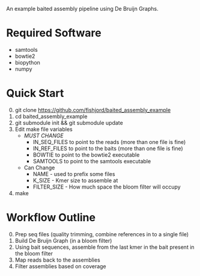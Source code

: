 An example baited assembly pipeline using De Bruijn Graphs.

Required Software
==================
* samtools
* bowtie2
* biopython
* numpy 

Quick Start
============
0. git clone https://github.com/fishjord/baited_assembly_example
1. cd baited_assembly_example
2. git submodule init && git submodule update
3. Edit make file variables
    * _MUST CHANGE_
        * IN_SEQ_FILES to point to the reads (more than one file is fine)
        * IN_REF_FILES to point to the baits (more than one file is fine)
        * BOWTIE to point to the bowtie2 executable
        * SAMTOOLS to point to the samtools executable
    * Can Change
        * NAME - used to prefix some files
        * K_SIZE - Kmer size to assemble at
        * FILTER_SIZE - How much space the bloom filter will occupy
4. make

Workflow Outline
=================
0. Prep seq files (quality trimming, combine references in to a single file)
1. Build De Bruijn Graph (in a bloom filter)
2. Using bait sequences, assemble from the last kmer in the bait present in the bloom filter
3. Map reads back to the assemblies
4. Filter assemblies based on coverage

